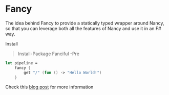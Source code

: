 # Fancy

The idea behind Fancy to provide a statically typed wrapper around Nancy, so that you can leverage both all the features of Nancy and use it in an F# way.

Install
>Install-Package Fanciful -Pre

```fsharp
let pipeline =
    fancy {
        get "/" (fun () -> "Hello World!")
    }
```

Check this [blog post](http://simonhdickson.github.io/) for more information